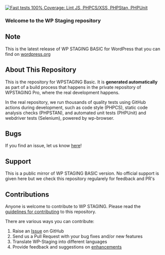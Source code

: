 [![Fast tests 100% Coverage: Lint JS, PHPCS/XSS, PHPStan, PHPUnit](https://github.com/wp-staging/wp-staging-pro/actions/workflows/fast_tests.yml/badge.svg?event=push)](https://github.com/wp-staging/wp-staging-pro/actions/workflows/fast_tests.yml)

### Welcome to the WP Staging repository

## Note ##

This is the latest release of WP STAGING BASIC for WordPress that you can find on [wordpress.org](https://wordpress.org/plugins/wp-staging/)

## About This Repository ##

This is the repository for WPSTAGING Basic. It is **generated automatically** as part of a build process that happens in the private repository of WPSTAGING Pro, where the real development happens.

In the real repository, we run thousands of quality tests using GitHub actions during development, such as code style (PHPCS), static code analysis checks (PHPSTAN), and automated unit tests (PHPUnit) and webdriver tests (Selenium), powered by wp-browser.

## Bugs ##
If you find an issue, let us know [here](https://github.com/WP-Staging/wp-staging/issues?state=open)!

## Support ##
This is a public mirror of WP STAGING BASIC version. No official support is given here but we check this repository regularely for feedback and PR's

## Contributions ##
Anyone is welcome to contribute to WP STAGING. Please read the [guidelines for contributing](https://github.com/rene-hermenau/wp-staging/blob/master/CONTRIBUTING.md) to this repository.

There are various ways you can contribute:

1. Raise an [Issue](https://github.com/wp-staging/wp-staging/issues) on GitHub
2. Send us a Pull Request with your bug fixes and/or new features
3. Translate WP-Staging into different languages
4. Provide feedback and suggestions on [enhancements](https://github.com/WP-Staging/wp-staging/issues?direction=desc&labels=Enhancement&page=1&sort=created&state=open)

